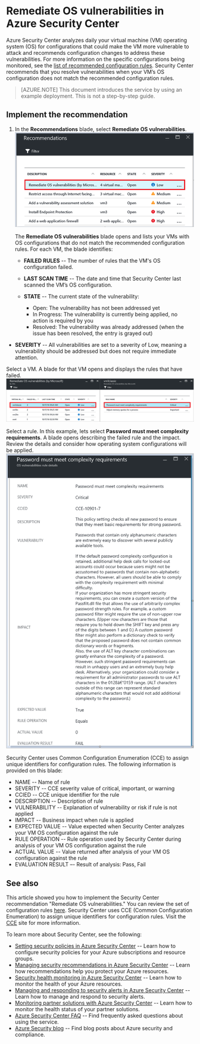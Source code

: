 <properties
   pageTitle="Remediate OS vulnerabilities in Azure Security Center | Microsoft Azure"
   description="This document shows you how to implement the Azure Security Center recommendation **Remediate OS vulnerabilities**."
   services="security-center"
   documentationCenter="na"
   authors="TerryLanfear"
   manager="MBaldwin"
   editor=""/>

<tags
   ms.service="security-center"
   ms.devlang="na"
   ms.topic="article"
   ms.tgt_pltfrm="na"
   ms.workload="na"
   ms.date="10/17/2016"
   ms.author="terrylan"/>

# Remediate OS vulnerabilities in Azure Security Center

Azure Security Center analyzes daily your virtual machine (VM) operating system (OS) for configurations that could make the VM more vulnerable to attack and recommends configuration changes to address these vulnerabilities. For more information on the specific configurations being monitored, see the [list of recommended configuration rules](https://gallery.technet.microsoft.com/Azure-Security-Center-a789e335). Security Center recommends that you resolve vulnerabilities when your VM’s OS configuration does not match the recommended configuration rules.

> [AZURE.NOTE] This document introduces the service by using an example deployment.  This is not a step-by-step guide.

## Implement the recommendation

1. In the **Recommendations** blade, select **Remediate OS vulnerabilities**.
![Remediate OS vulnerabilities][1]

    The **Remediate OS vulnerabilities** blade opens and lists your VMs with OS configurations that do not match the recommended configuration rules.  For each VM, the blade identifies:

   - **FAILED RULES** -- The number of rules that the VM's OS configuration failed.
   - **LAST SCAN TIME** -- The date and time that Security Center last scanned the VM’s OS configuration.
   - **STATE** -- The current state of the vulnerability:

        - Open: The vulnerability has not been addressed yet
        - In Progress: The vulnerability is currently being applied, no action is required by you
        - Resolved: The vulnerability was already addressed (when the issue has been resolved, the entry is grayed out)
  - **SEVERITY** -- All vulnerabilities are set to a severity of Low, meaning a vulnerability should be addressed but does not require immediate attention.

Select a VM. A blade for that VM opens and displays the rules that have failed.
   ![Configuration rules that have failed][2]

Select a rule. In this example, lets select **Password must meet complexity requirements**. A blade opens describing the failed rule and the impact. Review the details and consider how operating system configurations will be applied.
  ![Description for the failed rule][3]

  Security Center uses Common Configuration Enumeration (CCE) to assign unique identifiers for configuration rules. The following information is provided on this blade:

  - NAME -- Name of rule
  - SEVERITY -- CCE severity value of critical, important, or warning
  - CCIED -- CCE unique identifier for the rule
  - DESCRIPTION -- Description of rule
  - VULNERABILITY -- Explanation of vulnerability or risk if rule is not applied
  - IMPACT -- Business impact when rule is applied
  - EXPECTED VALUE -- Value expected when Security Center analyzes your VM OS configuration against the rule
  - RULE OPERATION -- Rule operation used by Security Center during analysis of your VM OS configuration against the rule
  - ACTUAL VALUE -- Value returned after analysis of your VM OS configuration against the rule
  - EVALUATION RESULT –- Result of analysis: Pass, Fail


## See also

This article showed you how to implement the Security Center recommendation "Remediate OS vulnerabilities." You can review the set of configuration rules [here](https://gallery.technet.microsoft.com/Azure-Security-Center-a789e335). Security Center uses CCE (Common Configuration Enumeration) to assign unique identifiers for configuration rules. Visit the [CCE](http://cce.mitre.org) site for more information.

To learn more about Security Center, see the following:

- [Setting security policies in Azure Security Center](security-center-policies.md) -- Learn how to configure security policies for your Azure subscriptions and resource groups.
- [Managing security recommendations in Azure Security Center](security-center-recommendations.md) -- Learn how recommendations help you protect your Azure resources.
- [Security health monitoring in Azure Security Center](security-center-monitoring.md) -- Learn how to monitor the health of your Azure resources.
- [Managing and responding to security alerts in Azure Security Center](security-center-managing-and-responding-alerts.md) -- Learn how to manage and respond to security alerts.
- [Monitoring partner solutions with Azure Security Center](security-center-partner-solutions.md) -- Learn how to monitor the health status of your partner solutions.
- [Azure Security Center FAQ](security-center-faq.md) -- Find frequently asked questions about using the service.
- [Azure Security blog](http://blogs.msdn.com/b/azuresecurity/) -- Find blog posts about Azure security and compliance.

<!--Image references-->
[1]: ./media/security-center-remediate-os-vulnerabilities/recommendation.png
[2]:./media/security-center-remediate-os-vulnerabilities/vm-remediate-os-vulnerabilities.png
[3]: ./media/security-center-remediate-os-vulnerabilities/vulnerability-details.png
